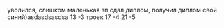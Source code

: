 уволился, слишком маленькая зп
сдал диплом, получил диплом свой синий)asdasdsasdsa 
13 -3 троек
  17 -4
21 -5 